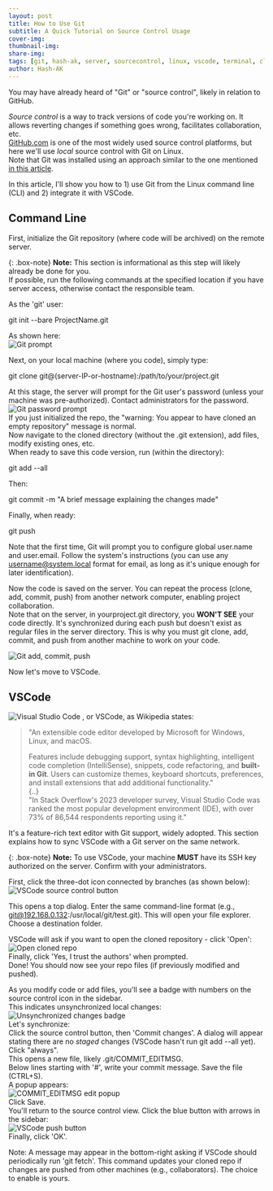 ```yaml
---
layout: post
title: How to Use Git
subtitle: A Quick Tutorial on Source Control Usage
cover-img: 
thumbnail-img:
share-img: 
tags: [git, hash-ak, server, sourcecontrol, linux, vscode, terminal, cli, code]
author: Hash-AK
---
```


You may have already heard of "Git" or "source control", likely in relation to GitHub.

_Source control_ is a way to track versions of code you're working on. It allows reverting changes if something goes wrong, facilitates collaboration, etc.  
[GitHub.com](https://github.com) is one of the most widely used source control platforms, but here we'll use _local_ source control with Git on Linux.  
Note that Git was installed using an approach similar to the one mentioned [in this article](https://www.geeksforgeeks.org/how-to-setup-git-server-on-ubuntu/).  

In this article, I'll show you how to 1) use Git from the Linux command line (CLI) and 2) integrate it with VSCode.

## Command Line

First, initialize the Git repository (where code will be archived) on the remote server.  

{: .box-note}
**Note:** This section is informational as this step will likely already be done for you.  
If possible, run the following commands at the specified location if you have server access, otherwise contact the responsible team.  

As the 'git' user:

git init --bare ProjectName.git

As shown here:  
![Git prompt](/assets/img/Git-init-on-server.png)

Next, on your local machine (where you code), simply type:

git clone git@(server-IP-or-hostname):/path/to/your/project.git

At this stage, the server will prompt for the Git user's password (unless your machine was pre-authorized). Contact administrators for the password.  
![Git password prompt](/assets/img/Git-requesting-password.png)  
If you just initialized the repo, the "warning: You appear to have cloned an empty repository" message is normal.  
Now navigate to the cloned directory (without the .git extension), add files, modify existing ones, etc.  
When ready to save this code version, run (within the directory):  

git add --all

Then:  

git commit -m "A brief message explaining the changes made"


Finally, when ready:  

git push


Note that the first time, Git will prompt you to configure global user.name and user.email. Follow the system's instructions (you can use any username@system.local format for email, as long as it's unique enough for later identification).

Now the code is saved on the server. You can repeat the process (clone, add, commit, push) from another network computer, enabling project collaboration.  
Note that on the server, in yourproject.git directory, you **WON'T SEE** your code directly. It's synchronized during each push but doesn't exist as regular files in the server directory. This is why you must git clone, add, commit, and push from another machine to work on your code.

![Git add, commit, push](/assets/img/Git-add-commit-push.png)  

Now let's move to VSCode.

## VSCode 
![Visual Studio Code](https://img.shields.io/badge/Visual%20Studio%20Code-0078d7.svg?style=for-the-badge&logo=visual-studio-code&logoColor=white)
, or VSCode, as Wikipedia states:  
> "An extensible code editor developed by Microsoft for Windows, Linux, and macOS.  
>  
> Features include debugging support, syntax highlighting, intelligent code completion (IntelliSense), snippets, code refactoring, and **built-in Git**. Users can customize themes, keyboard shortcuts, preferences, and install extensions that add additional functionality."  
> {..}  
> "In Stack Overflow's 2023 developer survey, Visual Studio Code was ranked the most popular development environment (IDE), with over 73% of 86,544 respondents reporting using it."

It's a feature-rich text editor with Git support, widely adopted. This section explains how to sync VSCode with a Git server on the same network.

{: .box-note}
**Note:** To use VSCode, your machine **MUST** have its SSH key authorized on the server. Confirm with your administrators.

First, click the three-dot icon connected by branches (as shown below):  
![VSCode source control button](/assets/img/vscode-sourcecontrol-button.png)  

This opens a top dialog. Enter the same command-line format (e.g., git@192.168.0.132:/usr/local/git/test.git). This will open your file explorer. Choose a destination folder.

VSCode will ask if you want to open the cloned repository - click 'Open':  
![Open cloned repo](/assets/img/vscode-open-cloned-repo.png)  
Finally, click 'Yes, I trust the authors' when prompted.  
Done! You should now see your repo files (if previously modified and pushed).

As you modify code or add files, you'll see a badge with numbers on the source control icon in the sidebar.  
This indicates unsynchronized local changes:  
![Unsynchronized changes badge](/assets/img/VScode-pastille-sourcecontrol.png)  
Let's synchronize:  
Click the source control button, then 'Commit changes'. A dialog will appear stating there are no _staged_ changes (VSCode hasn't run git add --all yet).  
Click "always".  
This opens a new file, likely .git/COMMIT_EDITMSG.  
Below lines starting with '#', write your commit message. Save the file (CTRL+S).  
A popup appears:  
![COMMIT_EDITMSG edit popup](/assets/img/VScode-editer-commit_editmsg.png)  
Click Save.  
You'll return to the source control view. Click the blue button with arrows in the sidebar:  
![VSCode push button](/assets/img/VSCode-boutton-push.png)  
Finally, click 'OK'.  

Note: A message may appear in the bottom-right asking if VSCode should periodically run 'git fetch'. This command updates your cloned repo if changes are pushed from other machines (e.g., collaborators). The choice to enable is yours.
